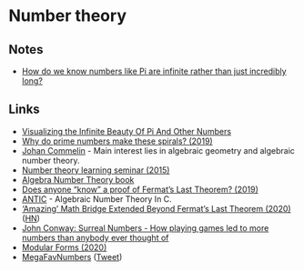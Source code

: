 # Number theory

## Notes

- [How do we know numbers like Pi are infinite rather than just incredibly long?](https://www.reddit.com/r/explainlikeimfive/comments/5w4fv8/eli5how_do_we_know_numbers_like_pi_are_infinite/)

## Links

- [Visualizing the Infinite Beauty Of Pi And Other Numbers](https://creators.vice.com/en_uk/article/qkwdbp/visualising-the-infinite-data-of-pie)
- [Why do prime numbers make these spirals? (2019)](https://www.youtube.com/watch?v=EK32jo7i5LQ)
- [Johan Commelin](https://www.math.ru.nl/~jcommelin/) - Main interest lies in algebraic geometry and algebraic number theory.
- [Number theory learning seminar (2015)](http://math.stanford.edu/~conrad/Perfseminar/)
- [Algebra Number Theory book](https://github.com/williamstein/ant)
- [Does anyone “know” a proof of Fermat’s Last Theorem? (2019)](https://xenaproject.wordpress.com/2019/09/27/does-anyone-know-a-proof-of-fermats-last-theorem/)
- [ANTIC](https://github.com/wbhart/antic) - Algebraic Number Theory In C.
- [‘Amazing’ Math Bridge Extended Beyond Fermat’s Last Theorem (2020)](https://www.quantamagazine.org/amazing-math-bridge-extended-beyond-fermats-last-theorem-20200406/) ([HN](https://news.ycombinator.com/item?id=22809632))
- [John Conway: Surreal Numbers - How playing games led to more numbers than anybody ever thought of](https://www.youtube.com/watch?v=1eAmxgINXrE)
- [Modular Forms (2020)](https://ahilado.wordpress.com/2020/05/07/modular-forms/)
- [MegaFavNumbers](https://www.youtube.com/playlist?list=PLar4u0v66vIodqt3KSZPsYyuULD5meoAo) ([Tweet](https://twitter.com/jamesgrime/status/1296822902327775233))
